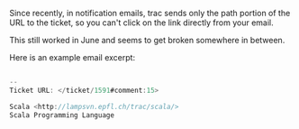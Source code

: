 Since recently, in notification emails, trac sends only the path portion of the URL to the ticket, so you can't click on the link directly from your email.

This still worked in June and seems to get broken somewhere in between.

Here is an example email excerpt:
```scala

--
Ticket URL: </ticket/1591#comment:15>

Scala <http://lampsvn.epfl.ch/trac/scala/>
Scala Programming Language
```
